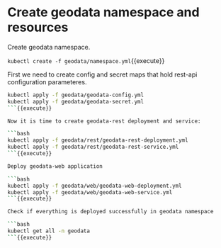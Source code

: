 # Create geodata namespace and resources

Create geodata namespace.

`kubectl create -f geodata/namespace.yml`{{execute}}

First we need to create config and secret maps that hold rest-api configuration parameteres.

```bash
kubectl apply -f geodata/geodata-config.yml
kubectl apply -f geodata/geodata-secret.yml
```{{execute}}

Now it is time to create geodata-rest deployment and service:

```bash
kubectl apply -f geodata/rest/geodata-rest-deployment.yml
kubectl apply -f geodata/rest/geodata-rest-service.yml
```{{execute}}

Deploy geodata-web application

```bash
kubectl apply -f geodata/web/geodata-web-deployment.yml
kubectl apply -f geodata/web/geodata-web-service.yml
```{{execute}}

Check if everything is deployed successfully in geodata namespace

```bash
kubectl get all -n geodata
```{{execute}}


